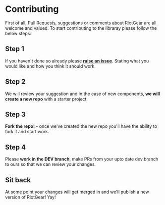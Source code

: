# Contributing

First of all, Pull Requests, suggestions or comments about RiotGear are all welcome and valued. To start contributing to the libraray please follow the below steps:

## Step 1

If you haven't done so already please **<a href="https://github.com/RiotGear/rg/issues">raise an issue</a>**. Stating what you would like and how you think it should work.

## Step 2

We will review your suggestion and in the case of new components, **we will create a new repo** with a starter project.

## Step 3

**Fork the repo!** - once we've created the new repo you'll have the ability to fork it and start work.

## Step 4

Please **work in the DEV branch**, make PRs from your upto date dev branch to ours so that we can review your changes.

## Sit back

At some point your changes will get merged in and we'll publish a new version of RiotGear! Yay!
